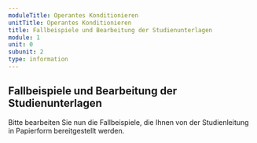 ```yaml
---
moduleTitle: Operantes Konditionieren
unitTitle: Operantes Konditionieren
title: Fallbeispiele und Bearbeitung der Studienunterlagen
module: 1
unit: 0
subunit: 2
type: information
---
```


## Fallbeispiele und Bearbeitung der Studienunterlagen

Bitte bearbeiten Sie nun die Fallbeispiele, die Ihnen von der Studienleitung in Papierform bereitgestellt werden. 